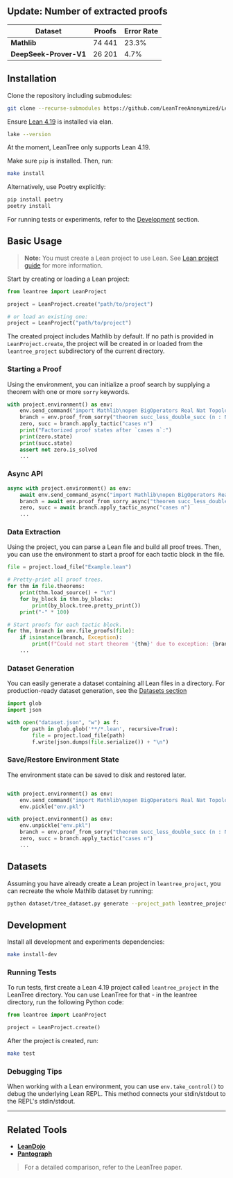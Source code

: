 ## Update: Number of extracted proofs

| Dataset                | Proofs | Error Rate |
|------------------------|--------|------------|
| **Mathlib**            | 74 441 | 23.3%      |
| **DeepSeek-Prover-V1** | 26 201 | 4.7%       |

## Installation

Clone the repository including submodules:

```bash
git clone --recurse-submodules https://github.com/LeanTreeAnonymized/LeanTree.git
```

Ensure [Lean 4.19](https://docs.lean-lang.org/lean4/doc/setup.html) is installed via elan.

```bash
lake --version
```

At the moment, LeanTree only supports Lean 4.19.

Make sure `pip` is installed.
Then, run:

```bash
make install
```

Alternatively, use Poetry explicitly:

```bash
pip install poetry
poetry install
```

For running tests or experiments, refer to the [Development](#development) section.

## Basic Usage

> **Note:** You must create a Lean project to use Lean.
> See [Lean project guide](https://leanprover-community.github.io/install/project.html) for more information.
 
Start by creating or loading a Lean project:

```python
from leantree import LeanProject

project = LeanProject.create("path/to/project")

# or load an existing one:
project = LeanProject("path/to/project")
```

The created project includes Mathlib by default.
If no path is provided in `LeanProject.create`, the project will be created in or loaded from the `leantree_project` subdirectory of the current directory.

### Starting a Proof

Using the environment, you can initialize a proof search by supplying a theorem with one or more `sorry` keywords.

```python
with project.environment() as env:
    env.send_command("import Mathlib\nopen BigOperators Real Nat Topology Rat")
    branch = env.proof_from_sorry("theorem succ_less_double_succ (n : Nat) : n > 0 → n < 2 * n := by sorry")
    zero, succ = branch.apply_tactic("cases n")
    print("Factorized proof states after `cases n`:")
    print(zero.state)
    print(succ.state)
    assert not zero.is_solved
    ...
```

### Async API

```python
async with project.environment() as env:
    await env.send_command_async("import Mathlib\nopen BigOperators Real Nat Topology Rat")
    branch = await env.proof_from_sorry_async("theorem succ_less_double_succ (n : Nat) : n > 0 → n < 2 * n := by sorry")
    zero, succ = await branch.apply_tactic_async("cases n")
    ...
```

### Data Extraction

Using the project, you can parse a Lean file and build all proof trees.
Then, you can use the environment to start a proof for each tactic block in the file.

```python
file = project.load_file("Example.lean")

# Pretty-print all proof trees.
for thm in file.theorems:
    print(thm.load_source() + "\n")
    for by_block in thm.by_blocks:
        print(by_block.tree.pretty_print())
    print("-" * 100)

# Start proofs for each tactic block.
for thm, branch in env.file_proofs(file):
    if isinstance(branch, Exception):
        print(f"Could not start theorem '{thm}' due to exception: {branch}")
    ...
```

### Dataset Generation

You can easily generate a dataset containing all Lean files in a directory.
For production-ready dataset generation, see the [Datasets section](#datasets)

```python
import glob
import json

with open("dataset.json", "w") as f:
    for path in glob.glob('**/*.lean', recursive=True):
        file = project.load_file(path)
        f.write(json.dumps(file.serialize()) + "\n")
```

### Save/Restore Environment State

The environment state can be saved to disk and restored later.

```python

with project.environment() as env:
    env.send_command("import Mathlib\nopen BigOperators Real Nat Topology Rat")
    env.pickle("env.pkl")

with project.environment() as env:
    env.unpickle("env.pkl")
    branch = env.proof_from_sorry("theorem succ_less_double_succ (n : Nat) : n > 0 → n < 2 * n := by sorry")
    zero, succ = branch.apply_tactic("cases n")
    ...
```

## Datasets

Assuming you have already create a Lean project in `leantree_project`, you can recreate the whole Mathlib dataset by running:

```bash
python dataset/tree_dataset.py generate --project_path leantree_project --source_files mathlib/Mathlib
```

## Development

Install all development and experiments dependencies:

```bash
make install-dev
```

### Running Tests

To run tests, first create a Lean 4.19 project called `leantree_project` in the LeanTree directory.
You can use LeanTree for that - in the leantree directory, run the following Python code:

```python
from leantree import LeanProject

project = LeanProject.create()
```

After the project is created, run:

```bash
make test
```

### Debugging Tips

When working with a Lean environment, you can use `env.take_control()` to debug the underlying Lean REPL.
This method connects your stdin/stdout to the REPL's stdin/stdout.

---

## Related Tools

* **[LeanDojo](https://github.com/lean-dojo)**
* **[Pantograph](https://github.com/stanford-centaur/PyPantograph)**

> For a detailed comparison, refer to the LeanTree paper.

